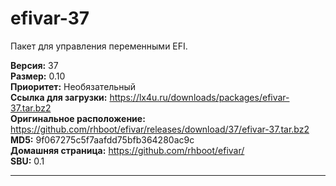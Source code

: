 # efivar-37

Пакет для управления переменными EFI.

**Версия:** 37
<br />
**Размер:** 0.10
<br />
**Приоритет:** Необязательный
<br />
**Ссылка для загрузки:** https://lx4u.ru/downloads/packages/efivar-37.tar.bz2
<br />
**Оригинальное расположение:** https://github.com/rhboot/efivar/releases/download/37/efivar-37.tar.bz2
<br />
**MD5:** 9f067275c5f7aafdd75bfb364280ac9c
<br />
**Домашняя страница:** https://github.com/rhboot/efivar/
        <br />
**SBU:** 0.1

***
            